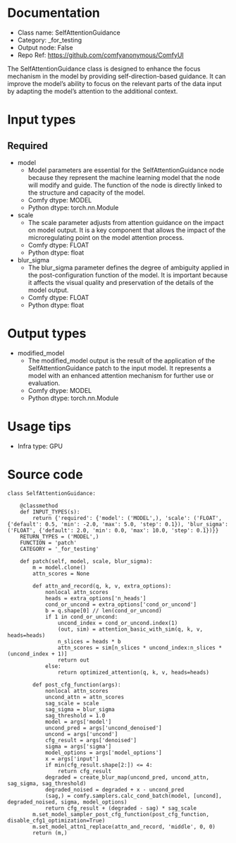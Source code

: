 # Documentation
- Class name: SelfAttentionGuidance
- Category: _for_testing
- Output node: False
- Repo Ref: https://github.com/comfyanonymous/ComfyUI

The SelfAttentionGuidance class is designed to enhance the focus mechanism in the model by providing self-direction-based guidance. It can improve the model’s ability to focus on the relevant parts of the data input by adapting the model’s attention to the additional context.

# Input types
## Required
- model
    - Model parameters are essential for the SelfAttentionGuidance node because they represent the machine learning model that the node will modify and guide. The function of the node is directly linked to the structure and capacity of the model.
    - Comfy dtype: MODEL
    - Python dtype: torch.nn.Module
- scale
    - The scale parameter adjusts from attention guidance on the impact on model output. It is a key component that allows the impact of the microregulating point on the model attention process.
    - Comfy dtype: FLOAT
    - Python dtype: float
- blur_sigma
    - The blur_sigma parameter defines the degree of ambiguity applied in the post-configuration function of the model. It is important because it affects the visual quality and preservation of the details of the model output.
    - Comfy dtype: FLOAT
    - Python dtype: float

# Output types
- modified_model
    - The modified_model output is the result of the application of the SelfAttentionGuidance patch to the input model. It represents a model with an enhanced attention mechanism for further use or evaluation.
    - Comfy dtype: MODEL
    - Python dtype: torch.nn.Module

# Usage tips
- Infra type: GPU

# Source code
```
class SelfAttentionGuidance:

    @classmethod
    def INPUT_TYPES(s):
        return {'required': {'model': ('MODEL',), 'scale': ('FLOAT', {'default': 0.5, 'min': -2.0, 'max': 5.0, 'step': 0.1}), 'blur_sigma': ('FLOAT', {'default': 2.0, 'min': 0.0, 'max': 10.0, 'step': 0.1})}}
    RETURN_TYPES = ('MODEL',)
    FUNCTION = 'patch'
    CATEGORY = '_for_testing'

    def patch(self, model, scale, blur_sigma):
        m = model.clone()
        attn_scores = None

        def attn_and_record(q, k, v, extra_options):
            nonlocal attn_scores
            heads = extra_options['n_heads']
            cond_or_uncond = extra_options['cond_or_uncond']
            b = q.shape[0] // len(cond_or_uncond)
            if 1 in cond_or_uncond:
                uncond_index = cond_or_uncond.index(1)
                (out, sim) = attention_basic_with_sim(q, k, v, heads=heads)
                n_slices = heads * b
                attn_scores = sim[n_slices * uncond_index:n_slices * (uncond_index + 1)]
                return out
            else:
                return optimized_attention(q, k, v, heads=heads)

        def post_cfg_function(args):
            nonlocal attn_scores
            uncond_attn = attn_scores
            sag_scale = scale
            sag_sigma = blur_sigma
            sag_threshold = 1.0
            model = args['model']
            uncond_pred = args['uncond_denoised']
            uncond = args['uncond']
            cfg_result = args['denoised']
            sigma = args['sigma']
            model_options = args['model_options']
            x = args['input']
            if min(cfg_result.shape[2:]) <= 4:
                return cfg_result
            degraded = create_blur_map(uncond_pred, uncond_attn, sag_sigma, sag_threshold)
            degraded_noised = degraded + x - uncond_pred
            (sag,) = comfy.samplers.calc_cond_batch(model, [uncond], degraded_noised, sigma, model_options)
            return cfg_result + (degraded - sag) * sag_scale
        m.set_model_sampler_post_cfg_function(post_cfg_function, disable_cfg1_optimization=True)
        m.set_model_attn1_replace(attn_and_record, 'middle', 0, 0)
        return (m,)
```